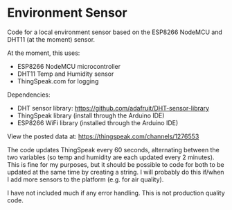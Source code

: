 # Environment Sensor
Code for a local environment sensor based on the ESP8266 NodeMCU and DHT11 (at the moment) sensor.

At the moment, this uses:
* ESP8266 NodeMCU microcontroller
* DHT11 Temp and Humidity sensor
* ThingSpeak.com for logging

Dependencies:
* DHT sensor library: https://github.com/adafruit/DHT-sensor-library
* ThingSpeak library (install through the Arduino IDE)
* ESP8266 WiFi library (installed through the Arduino IDE)

View the posted data at: https://thingspeak.com/channels/1276553

The code updates ThingSpeak every 60 seconds, alternating between the two variables (so temp and humidity are each updated every 2 minutes). This is fine for my purposes, but it should be possible to code for both to be updated at the same time by creating a string. I will probably do this if/when I add more sensors to the platform (e.g. for air quality). 

I have not included much if any error handling. This is not production quality code.
